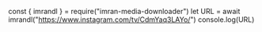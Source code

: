 const { imrandl } = require("imran-media-downloader")
let URL = await imrandl("https://www.instagram.com/tv/CdmYaq3LAYo/")
console.log(URL)
